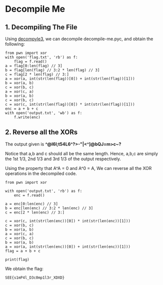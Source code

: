 
# Decompile Me




## 1. Decompiling The File

Using [decompyle3](https://github.com/rocky/python-decompile3), we can decompile decompile-me.pyc, and obtain the following:

```
from pwn import xor
with open('flag.txt', 'rb') as f:
    flag = f.read()
a = flag[0:len(flag) // 3]
b = flag[len(flag) // 3:2 * len(flag) // 3]
c = flag[2 * len(flag) // 3:]
a = xor(a, int(str(len(flag))[0]) + int(str(len(flag))[1]))
b = xor(a, b)
c = xor(b, c)
a = xor(c, a)
b = xor(a, b)
c = xor(b, c)
c = xor(c, int(str(len(flag))[0]) * int(str(len(flag))[1]))
enc = a + b + c
with open('output.txt', 'wb') as f:
    f.write(enc)
```


## 2. Reverse all the XORs

The output given is **^@l6l;t54L6^?>-"|<^]@bQJ=m>c~?**

Notice that a,b and c should all be the same length.
Hence, a,b,c are simply the 1st 1/3, 2nd 1/3 and 3rd 1/3 of the output respectively.

Using the property that A^A = 0 and A^0 = A,
We can reverse all the XOR operations in the decompiled code.

```
from pwn import xor

with open('output.txt', 'rb') as f:
    enc = f.read()

a = enc[0:len(enc) // 3]
b = enc[len(enc) // 3:2 * len(enc) // 3]
c = enc[2 * len(enc) // 3:]

c = xor(c, int(str(len(enc))[0]) * int(str(len(enc))[1]))
c = xor(b, c)
b = xor(a, b)
a = xor(c, a)
c = xor(b, c)
b = xor(a, b)
a = xor(a, int(str(len(enc))[0]) + int(str(len(enc))[1]))
flag = a + b + c

print(flag)

```

We obtain the flag: 
```
SEE{s1mP4l_D3c0mp1l3r_XDXD}
```


